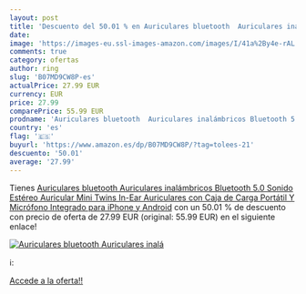 ```yaml
---
layout: post
title: 'Descuento del 50.01 % en Auriculares bluetooth  Auriculares inalá'
date: 
image: 'https://images-eu.ssl-images-amazon.com/images/I/41a%2By4e-rAL._SL200_.jpg'
comments: true
category: ofertas
author: ring
slug: 'B07MD9CW8P-es'
actualPrice: 27.99 EUR
currency: EUR
price: 27.99
comparePrice: 55.99 EUR
prodname: 'Auriculares bluetooth  Auriculares inalámbricos Bluetooth 5.0 Sonido Estéreo Auricular Mini Twins In-Ear Auriculares con Caja de Carga Portátil Y Micrófono Integrado para iPhone y Android'
country: 'es'
flag: '🇪🇸'
buyurl: 'https://www.amazon.es/dp/B07MD9CW8P/?tag=tolees-21'
descuento: '50.01'
average: '27.99'
---
```


Tienes [Auriculares bluetooth  Auriculares inalámbricos Bluetooth 5.0 Sonido Estéreo Auricular Mini Twins In-Ear Auriculares con Caja de Carga Portátil Y Micrófono Integrado para iPhone y Android](https://www.amazon.es/dp/B07MD9CW8P/?tag=tolees-21) con un 50.01 % de descuento con precio de oferta de 27.99 EUR (original: 55.99 EUR) en el siguiente enlace!

[![Auriculares bluetooth  Auriculares inalá](https://images-eu.ssl-images-amazon.com/images/I/41a%2By4e-rAL._SL200_.jpg)](https://www.amazon.es/dp/B07MD9CW8P/?tag=tolees-21)

ℹ️:


[Accede a la oferta!!](https://www.amazon.es/dp/B07MD9CW8P/?tag=tolees-21)

